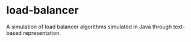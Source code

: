 # load-balancer
A simulation of load balancer algorithms simulated in Java through text-based representation. 
